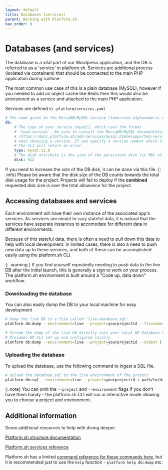 ```yaml
---
layout: default
title: Databases (services)
parent: Working with Platform.sh
nav_order: 8
---
```



# Databases (and services)

The database is a vital part of our Wordpress application, and the DB is referred to as a 'service' in platform.sh. Services are additional process (isolated via containers) that should be connected to the main PHP application during runtime. 

The most common use case of this is a plain database (MySQL), however if you needed to add an object cache like Redis then this would also be provisioned as a service and attached to the main PHP application.

Services are defined in `.platform/services.yaml`

```yaml
# The name given to the MariaDB/MySQL service (lowercase alphanumeric only).
db:
    # The type of your service (mysql), which uses the format
    # 'type:version'. Be sure to consult the MariaDB/MySQL documentation
    # (https://docs.platform.sh/add-services/mysql.html#supported-versions)
    # when choosing a version. If you specify a version number which is not available,
    # the CLI will return an error.
    type: mysql:11.0
    # The disk attribute is the size of the persistent disk (in MB) allocated to the service.
    disk: 512
```

If you need to increase the size of the DB disk, it can be done via this file.
{: .info}
Please be aware that the disk size of the DB counts towards the total disk usage for the project. Projects will fail to deploy if the **combined** requested disk size is over the total allowance for the project.

## Accessing databases and services

Each environment will have their own instance of the associated app's services. As services are meant to cary stateful data, it is natural that the services have seperate instances to accomodate for different data in different environments.

Because of this stateful data, there is often a need to pull down this data to help with local development. In limited cases, there is also a need to push new data up to these services, and both of these can be accomplished easily using the platform.sh CLI.

{: .warning }
If you find yourself repeatedly needing to push data to the live DB after the initial launch, this is generally a sign to work on your process. The platform.sh environment is built around a "Code up, data down" workflow.

### Downloading the database

You can also easily dump the DB to your local machine for easy development
```bash
# Dump the live DB to a file called 'live-database.sql'
platform db:dump --environment=live --project=yourprojectid --filename="live-database.sql"

# Stream the dump of the live DB directly into your local WP Database using WP CLI
# Presumes WP CLI set up and configured locally
platform db:dump --environment=live --project=yourprojectid --stdout | wp db import -
```

### Uploading the database
To upload the database, use the following command to ingest a SQL file.

```bash
# Upload the database.sql to the live environment of the project
platform db:sql --environment=live --project=yourprojectid < path/to/database.sql
```
{:.note}
You can omit the `--project` and `--environment` flags if you don't have them handy - the platform.sh CLI will run in interactive mode allowing you to choose a project and environment.


## Additional information

Some additional resources to help with diving deeper.

[Platform.sh structure documentation](https://docs.platform.sh/learn/overview/structure.html)

[Platform.sh services reference](https://docs.platform.sh/add-services.html)

Platform.sh has a limited [command reference for these commands here](https://docs.platform.sh/administration/cli/reference.html#dbdump), but it is recommended just to use the `help` function - `platform help db:dump` etc.